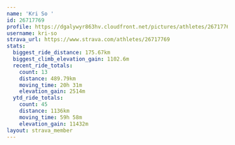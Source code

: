 ```yaml
---
name: 'Kri So '
id: 26717769
profile: https://dgalywyr863hv.cloudfront.net/pictures/athletes/26717769/7761026/14/large.jpg
username: kri-so
strava_url: https://www.strava.com/athletes/26717769
stats:
  biggest_ride_distance: 175.67km
  biggest_climb_elevation_gain: 1102.6m
  recent_ride_totals:
    count: 13
    distance: 489.79km
    moving_time: 20h 31m
    elevation_gain: 2514m
  ytd_ride_totals:
    count: 45
    distance: 1136km
    moving_time: 59h 58m
    elevation_gain: 11432m
layout: strava_member
--- 
```

